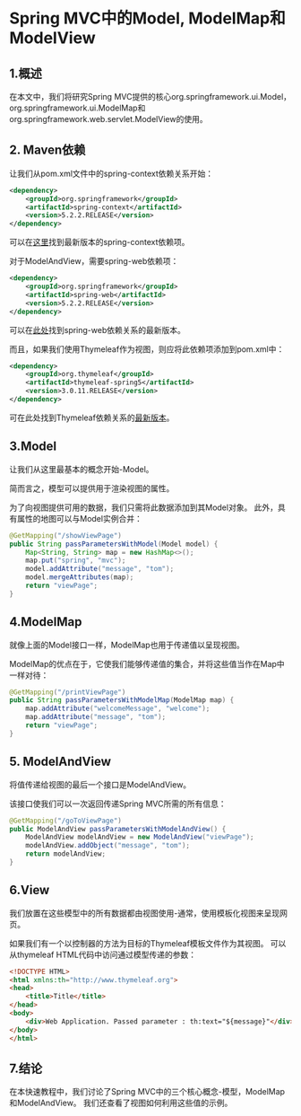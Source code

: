 # Spring MVC中的Model, ModelMap和ModelView

## 1.概述
在本文中，我们将研究Spring MVC提供的核心org.springframework.ui.Model，org.springframework.ui.ModelMap和org.springframework.web.servlet.ModelView的使用。

## 2. Maven依赖
让我们从pom.xml文件中的spring-context依赖关系开始：

```xml
<dependency>
    <groupId>org.springframework</groupId>
    <artifactId>spring-context</artifactId>
    <version>5.2.2.RELEASE</version>
</dependency>
```

可以在[这里](https://search.maven.org/classic/#search%7Cga%7C1%7Ca%3A%22spring-context%22)找到最新版本的spring-context依赖项。

对于ModelAndView，需要spring-web依赖项：

```xml
<dependency>
    <groupId>org.springframework</groupId>
    <artifactId>spring-web</artifactId>
    <version>5.2.2.RELEASE</version>
</dependency>
```

可以在[此处](https://search.maven.org/classic/#search%7Cga%7C1%7Ca%3A%22spring-web%22)找到spring-web依赖关系的最新版本。

而且，如果我们使用Thymeleaf作为视图，则应将此依赖项添加到pom.xml中：

```xml
<dependency>
    <groupId>org.thymeleaf</groupId>
    <artifactId>thymeleaf-spring5</artifactId>
    <version>3.0.11.RELEASE</version>
</dependency>
```

可在此处找到Thymeleaf依赖关系的[最新版本](https://search.maven.org/search?q=a:thymeleaf-spring5%20AND%20g:org.thymeleaf)。

## 3.Model
让我们从这里最基本的概念开始-Model。

简而言之，模型可以提供用于渲染视图的属性。


为了向视图提供可用的数据，我们只需将此数据添加到其Model对象。 此外，具有属性的地图可以与Model实例合并：

```java
@GetMapping("/showViewPage")
public String passParametersWithModel(Model model) {
    Map<String, String> map = new HashMap<>();
    map.put("spring", "mvc");
    model.addAttribute("message", "tom");
    model.mergeAttributes(map);
    return "viewPage";
}
```

## 4.ModelMap
就像上面的Model接口一样，ModelMap也用于传递值以呈现视图。

ModelMap的优点在于，它使我们能够传递值的集合，并将这些值当作在Map中一样对待：

```java
@GetMapping("/printViewPage")
public String passParametersWithModelMap(ModelMap map) {
    map.addAttribute("welcomeMessage", "welcome");
    map.addAttribute("message", "tom");
    return "viewPage";
}
```

## 5.  ModelAndView
将值传递给视图的最后一个接口是ModelAndView。

该接口使我们可以一次返回传递Spring MVC所需的所有信息：

```java
@GetMapping("/goToViewPage")
public ModelAndView passParametersWithModelAndView() {
    ModelAndView modelAndView = new ModelAndView("viewPage");
    modelAndView.addObject("message", "tom");
    return modelAndView;
}
```

## 6.View
我们放置在这些模型中的所有数据都由视图使用-通常，使用模板化视图来呈现网页。

如果我们有一个以控制器的方法为目标的Thymeleaf模板文件作为其视图。 可以从thymeleaf HTML代码中访问通过模型传递的参数：

```html
<!DOCTYPE HTML>
<html xmlns:th="http://www.thymeleaf.org">
<head>
    <title>Title</title>
</head>
<body>
    <div>Web Application. Passed parameter : th:text="${message}"</div>
</body>
</html>
```

## 7.结论
在本快速教程中，我们讨论了Spring MVC中的三个核心概念-模型，ModelMap和ModelAndView。 我们还查看了视图如何利用这些值的示例。